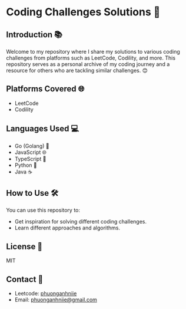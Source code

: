 # Coding Challenges Solutions 🚀

## Introduction 📚
Welcome to my repository where I share my solutions to various coding challenges from platforms such as LeetCode, Codility, and more. This repository serves as a personal archive of my coding journey and a resource for others who are tackling similar challenges. 😊

## Platforms Covered 🌐
- LeetCode
- Codility

## Languages Used 💻
- Go (Golang) 🐹
- JavaScript 🌐
- TypeScript 📜
- Python 🐍
- Java ☕

## How to Use 🛠️
You can use this repository to:
- Get inspiration for solving different coding challenges.
- Learn different approaches and algorithms.

## License 📝
MIT

## Contact 📧
- Leetcode: [phuonganhniie](https://leetcode.com/phuonganhniie/)
- Email: phuonganhniie@gmail.com